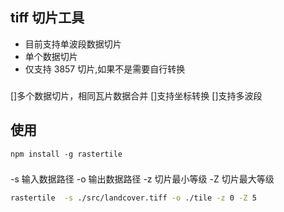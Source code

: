 ## tiff 切片工具
- 目前支持单波段数据切片
- 单个数据切片
- 仅支持 3857 切片,如果不是需要自行转换

### 
 []多个数据切片，相同瓦片数据合并
 []支持坐标转换
 []支持多波段

 ## 使用

 ```
 npm install -g rastertile

 ```
### 
 -s 输入数据路径
 -o 输出数据路径
 -z 切片最小等级
 -Z 切片最大等级

 ```bash
 rastertile  -s ./src/landcover.tiff -o ./tile -z 0 -Z 5
 ```




